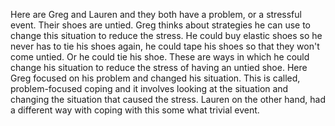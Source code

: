 Here are Greg and Lauren and they both have a problem, or a stressful event.
Their shoes are untied. Greg thinks about strategies he can use to change this
situation to reduce the stress. He could buy elastic shoes so he never has to
tie his shoes again, he could tape his shoes so that they won't come untied. Or
he could tie his shoe. These are ways in which he could change his situation to
reduce the stress of having an untied shoe. Here Greg focused on his problem
and changed his situation. This is called, problem-focused coping and it
involves looking at the situation and changing the situation that caused the
stress. Lauren on the other hand, had a different way with coping with this
some what trivial event.
